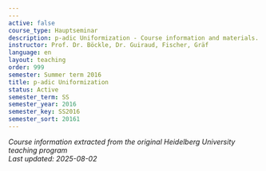 ```yaml
---
---
active: false
course_type: Hauptseminar
description: p-adic Uniformization - Course information and materials.
instructor: Prof. Dr. Böckle, Dr. Guiraud, Fischer, Gräf
language: en
layout: teaching
order: 999
semester: Summer term 2016
title: p-adic Uniformization
status: Active
semester_term: SS
semester_year: 2016
semester_key: SS2016
semester_sort: 20161
---
```



*Course information extracted from the original Heidelberg University teaching program*  
*Last updated: 2025-08-02*